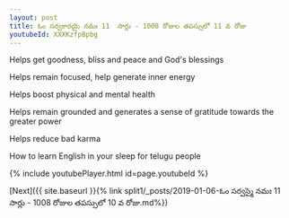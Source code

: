 ```yaml
---
layout: post
title: ఓం సర్వకారయై నమః 11  సార్లు - 1008 రోజుల తపస్సులో 11 వ రోజు
youtubeId: XXXKzfpBpbg
---
```

 
 
Helps get goodness, bliss and peace and God's blessings
 
Helps remain focused, help generate inner energy 
 
Helps boost physical and mental health 
 
Helps remain grounded and generates a sense of gratitude towards the greater power 
 
Helps reduce bad karma
 
How to learn English in your sleep for telugu people
 
 
 
 


{% include youtubePlayer.html id=page.youtubeId %}
 
[Next]({{ site.baseurl }}{% link split1/_posts/2019-01-06-ఓం సర్వస్మై నమః 11  సార్లు - 1008 రోజుల తపస్సులో 10 వ రోజు.md%})
 
